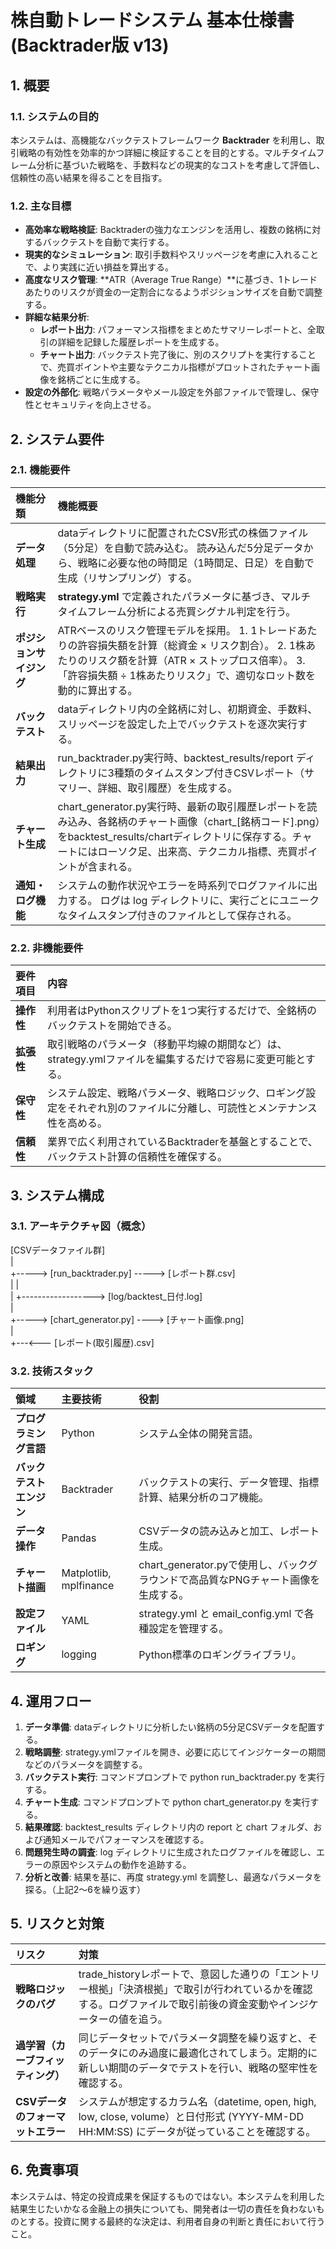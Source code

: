 # **株自動トレードシステム 基本仕様書 (Backtrader版 v13)**

## **1\. 概要**

### **1.1. システムの目的**

本システムは、高機能なバックテストフレームワーク **Backtrader** を利用し、取引戦略の有効性を効率的かつ詳細に検証することを目的とする。マルチタイムフレーム分析に基づいた戦略を、手数料などの現実的なコストを考慮して評価し、信頼性の高い結果を得ることを目指す。

### **1.2. 主な目標**

* **高効率な戦略検証**: Backtraderの強力なエンジンを活用し、複数の銘柄に対するバックテストを自動で実行する。  
* **現実的なシミュレーション**: 取引手数料やスリッページを考慮に入れることで、より実践に近い損益を算出する。  
* **高度なリスク管理**: \*\*ATR（Average True Range）\*\*に基づき、1トレードあたりのリスクが資金の一定割合になるようポジションサイズを自動で調整する。  
* **詳細な結果分析**:  
  * **レポート出力**: パフォーマンス指標をまとめたサマリーレポートと、全取引の詳細を記録した履歴レポートを生成する。  
  * **チャート出力**: バックテスト完了後に、別のスクリプトを実行することで、売買ポイントや主要なテクニカル指標がプロットされたチャート画像を銘柄ごとに生成する。  
* **設定の外部化**: 戦略パラメータやメール設定を外部ファイルで管理し、保守性とセキュリティを向上させる。

## **2\. システム要件**

### **2.1. 機能要件**

| 機能分類 | 機能概要 |
| :---- | :---- |
| **データ処理** | dataディレクトリに配置されたCSV形式の株価ファイル（5分足）を自動で読み込む。 読み込んだ5分足データから、戦略に必要な他の時間足（1時間足、日足）を自動で生成（リサンプリング）する。 |
| **戦略実行** | **strategy.yml** で定義されたパラメータに基づき、マルチタイムフレーム分析による売買シグナル判定を行う。 |
| **ポジションサイジング** | ATRベースのリスク管理モデルを採用。 1\. 1トレードあたりの許容損失額を計算（総資金 × リスク割合）。 2\. 1株あたりのリスク額を計算（ATR × ストップロス倍率）。 3\. 「許容損失額 ÷ 1株あたりリスク」で、適切なロット数を動的に算出する。 |
| **バックテスト** | dataディレクトリ内の全銘柄に対し、初期資金、手数料、スリッページを設定した上でバックテストを逐次実行する。 |
| **結果出力** | run\_backtrader.py実行時、backtest\_results/report ディレクトリに3種類のタイムスタンプ付きCSVレポート（サマリー、詳細、取引履歴）を生成する。 |
| **チャート生成** | chart\_generator.py実行時、最新の取引履歴レポートを読み込み、各銘柄のチャート画像（chart\_\[銘柄コード\].png）をbacktest\_results/chartディレクトリに保存する。チャートにはローソク足、出来高、テクニカル指標、売買ポイントが含まれる。 |
| **通知・ログ機能** | システムの動作状況やエラーを時系列でログファイルに出力する。 ログは log ディレクトリに、実行ごとにユニークなタイムスタンプ付きのファイルとして保存される。 |

### **2.2. 非機能要件**

| 要件項目 | 内容 |
| :---- | :---- |
| **操作性** | 利用者はPythonスクリプトを1つ実行するだけで、全銘柄のバックテストを開始できる。 |
| **拡張性** | 取引戦略のパラメータ（移動平均線の期間など）は、strategy.ymlファイルを編集するだけで容易に変更可能とする。 |
| **保守性** | システム設定、戦略パラメータ、戦略ロジック、ロギング設定をそれぞれ別のファイルに分離し、可読性とメンテナンス性を高める。 |
| **信頼性** | 業界で広く利用されているBacktraderを基盤とすることで、バックテスト計算の信頼性を確保する。 |

## **3\. システム構成**

### **3.1. アーキテクチャ図（概念）**

\[CSVデータファイル群\]  
       |  
       \+-----\> \[run\_backtrader.py\] \-----\> \[レポート群.csv\]  
       |             |  
       |             \+------------------\> \[log/backtest\_日付.log\]  
       |  
       \+-----\> \[chart\_generator.py\] \----\> \[チャート画像.png\]  
                     |  
                     \+---\<--- \[レポート(取引履歴).csv\]

### **3.2. 技術スタック**

| 領域 | 主要技術 | 役割 |
| :---- | :---- | :---- |
| **プログラミング言語** | Python | システム全体の開発言語。 |
| **バックテストエンジン** | Backtrader | バックテストの実行、データ管理、指標計算、結果分析のコア機能。 |
| **データ操作** | Pandas | CSVデータの読み込みと加工、レポート生成。 |
| **チャート描画** | Matplotlib, mplfinance | chart\_generator.pyで使用し、バックグラウンドで高品質なPNGチャート画像を生成する。 |
| **設定ファイル** | YAML | strategy.yml と email\_config.yml で各種設定を管理する。 |
| **ロギング** | logging | Python標準のロギングライブラリ。 |

## **4\. 運用フロー**

1. **データ準備**: dataディレクトリに分析したい銘柄の5分足CSVデータを配置する。  
2. **戦略調整**: strategy.ymlファイルを開き、必要に応じてインジケーターの期間などのパラメータを調整する。  
3. **バックテスト実行**: コマンドプロンプトで python run\_backtrader.py を実行する。  
4. **チャート生成**: コマンドプロンプトで python chart\_generator.py を実行する。  
5. **結果確認**: backtest\_results ディレクトリ内の report と chart フォルダ、および通知メールでパフォーマンスを確認する。  
6. **問題発生時の調査**: log ディレクトリに生成されたログファイルを確認し、エラーの原因やシステムの動作を追跡する。  
7. **分析と改善**: 結果を基に、再度 strategy.yml を調整し、最適なパラメータを探る。（上記2～6を繰り返す）

## **5\. リスクと対策**

| リスク | 対策 |
| :---- | :---- |
| **戦略ロジックのバグ** | trade\_historyレポートで、意図した通りの「エントリー根拠」「決済根拠」で取引が行われているかを確認する。ログファイルで取引前後の資金変動やインジケーターの値を追う。 |
| **過学習（カーブフィッティング）** | 同じデータセットでパラメータ調整を繰り返すと、そのデータにのみ過度に最適化されてしまう。定期的に新しい期間のデータでテストを行い、戦略の堅牢性を確認する。 |
| **CSVデータのフォーマットエラー** | システムが想定するカラム名（datetime, open, high, low, close, volume）と日付形式 (YYYY-MM-DD HH:MM:SS) にデータが従っていることを確認する。 |

## **6\. 免責事項**

本システムは、特定の投資成果を保証するものではない。本システムを利用した結果生じたいかなる金融上の損失についても、開発者は一切の責任を負わないものとする。投資に関する最終的な決定は、利用者自身の判断と責任において行うこと。
